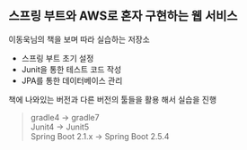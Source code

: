## 스프링 부트와 AWS로 혼자 구현하는 웹 서비스  
  
  
이동욱님의 책을 보며 따라 실습하는 저장소  
- 스프링 부트 초기 설정  
- Junit을 통한 테스트 코드 작성  
- JPA를 통한 데이터베이스 관리  

  
책에 나와있는 버전과 다른 버전의 툴들을 활용 해서 실습을 진행  
> gradle4  ->  gradle7  
> Junit4  ->  Junit5  
> Spring Boot 2.1.x  ->  Spring Boot 2.5.4  